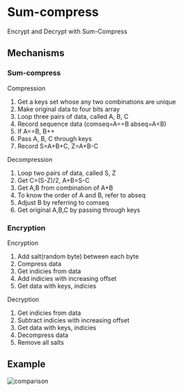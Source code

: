 # Sum-compress

Encrypt and Decrypt with Sum-Compress

## Mechanisms

### Sum-compress

Compression

1. Get a keys set whose any two combinations are unique
2. Make original data to four bits array
3. Loop three pairs of data, called A, B, C
4. Record sequence data (comseq=A==B abseq=A<B)
5. If A==B, B++
6. Pass A, B, C through keys
7. Record S=A+B+C, Z=A+B-C

Decompression

1. Loop two pairs of data, called S, Z
2. Get C=(S-Z)/2, A+B=S-C
3. Get A,B from combination of A+B
4. To know the order of A and B, refer to abseq
5. Adjust B by referring to comseq
6. Get original A,B,C by passing through keys

### Encryption

Encryption

1. Add salt(random byte) between each byte
2. Compress data
3. Get indicies from data
4. Add indicies with increasing offset
5. Get data with keys, indicies

Decryption

1. Get indicies from data
2. Subtract indicies with increasing offset
3. Get data with keys, indicies
4. Decompress data
5. Remove all salts

## Example
![comparison](https://github.com/user-attachments/assets/6a2681fb-e063-40f1-800b-ac9fd57297c5)
